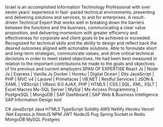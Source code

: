 Israel is an accomplished Information Technology Professional with over seven years’ experience in fast- paced technical environments, presenting and delivering solutions and services, to and for enterprises. A result- driven Technical Expert that works well in breaking down the barriers between the functions and the business, communicating a clear value proposition, and delivering momentum with greater efficiency and effectiveness for corporate and client goals to be achieved or exceeded. Recognized for technical skills and the ability to design and reflect back the desired outcomes aligned with actionable solutions. Able to formulate short and long-term strategies, communicate values, and drive critical technical decisions in order to meet stated objectives. He had been best measured in relation to the important contributions he made to the goals and objectives of his previous and current employers.SPAN OF EXPERTISE React Js | Node Js | Express | Vanilla Js Docker | Horeku | Digital Ocean | Gits JavaScript | PHP | MVC v4 | Laravel | Primefaces | VB.NET | Restful Services | JSON & XAML | VBScript | VBasic 6.0 AJAX, PHP | HTML5 | CSS | SQL, XML, XSLT | Excel Macros Ms-SQL Server | MySql | Ms-Access Programming | PostgreSQL | MongoDB | SAP Dashboard | SAP Web & Business Intelligence SAP Information Design tool

C# JavaScript Java HTML5 TypeScript Solidity AWS Netlify Heroku Vercel .Net Express.js NestJS NPM JWT NodeJS Pug Spring Socket.io Redis MongoDB MySQL Postgres
